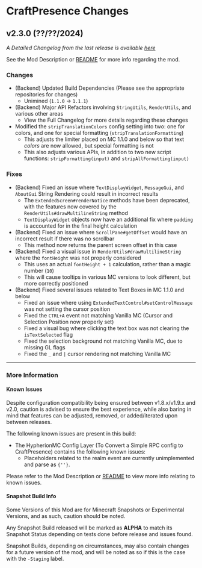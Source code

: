 # CraftPresence Changes

## v2.3.0 (??/??/2024)

_A Detailed Changelog from the last release is
available [here](https://gitlab.com/CDAGaming/CraftPresence/-/compare/release%2Fv2.2.6...release%2Fv2.3.0)_

See the Mod Description or [README](https://gitlab.com/CDAGaming/CraftPresence) for more info regarding the mod.

### Changes

* (Backend) Updated Build Dependencies (Please see the appropriate repositories for changes)
    * Unimined (`1.1.0` -> `1.1.1`)
* (Backend) Major API Refactors involving `StringUtils`, `RenderUtils`, and various other areas
    * View the Full Changelog for more details regarding these changes
* Modified the `stripTranslationColors` config setting into two: one for colors, and one for special
  formatting (`stripTranslationFormatting`)
    * This adjusts the limiter placed on MC 1.1.0 and below so that text *colors* are now allowed, but special
      formatting is not
    * This also adjusts various APIs, in addition to two new script functions: `stripFormatting(input)`
      and `stripAllFormatting(input)`

### Fixes

* (Backend) Fixed an issue where `TextDisplayWidget`, `MessageGui`, and `AboutGui` String Rendering could result in
  incorrect results
    * The `ExtendedScreen#renderNotice` methods have been deprecated, with the features now covered by
      the `RenderUtils#drawMultilineString` method
    * `TextDisplayWidget` objects now have an additional fix where `padding` is accounted for in the final height
      calculation
* (Backend) Fixed an issue where `ScrollPane#getOffset` would have an incorrect result if there was no scrollbar
    * This method now returns the parent screen offset in this case
* (Backend) Fixed a visual issue in `RenderUtils#drawMultilineString` where the `fontHeight` was not properly considered
    * This uses an actual `fontHeight + 1` calculation, rather than a magic number (`10`)
    * This will cause tooltips in various MC versions to look different, but more correctly positioned
* (Backend) Fixed several issues related to Text Boxes in MC 1.1.0 and below
    * Fixed an issue where using `ExtendedTextControl#setControlMessage` was not setting the cursor position
    * Fixed the `CTRL+A` event not matching Vanilla MC (Cursor and Selection Position now properly set)
    * Fixed a visual bug where clicking the text box was not clearing the `isTextSelected` flag
    * Fixed the selection background not matching Vanilla MC, due to missing GL flags
    * Fixed the `_` and `|` cursor rendering not matching Vanilla MC

___

### More Information

#### Known Issues

Despite configuration compatibility being ensured between v1.8.x/v1.9.x and v2.0,
caution is advised to ensure the best experience, while also baring in mind that features can be adjusted, removed, or
added/iterated upon between releases.

The following known issues are present in this build:

* The HypherionMC Config Layer (To Convert a Simple RPC config to CraftPresence) contains the following known issues:
    * Placeholders related to the realm event are currently unimplemented and parse as `{''}`.

Please refer to the Mod Description or [README](https://gitlab.com/CDAGaming/CraftPresence) to view more info relating
to known issues.

#### Snapshot Build Info

Some Versions of this Mod are for Minecraft Snapshots or Experimental Versions, and as such, caution should be noted.

Any Snapshot Build released will be marked as **ALPHA** to match its Snapshot Status depending on tests done before
release
and issues found.

Snapshot Builds, depending on circumstances, may also contain changes for a future version of the mod, and will be noted
as so if this is the case with the `-Staging` label.
